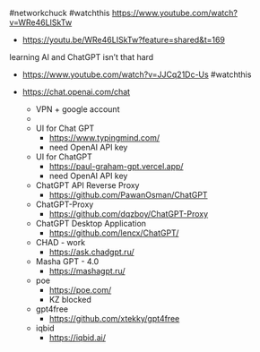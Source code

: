 #networkchuck #watchthis 
https://www.youtube.com/watch?v=WRe46LISkTw
- https://youtu.be/WRe46LISkTw?feature=shared&t=169

learning AI and ChatGPT isn’t that hard
- https://www.youtube.com/watch?v=JJCq21Dc-Us #watchthis 

- https://chat.openai.com/chat
	- VPN + google account
	- 
	- UI for Chat GPT
		- https://www.typingmind.com/
		- need OpenAI API key
	- UI for ChatGPT
		- https://paul-graham-gpt.vercel.app/
		- need OpenAI API key
	- ChatGPT API Reverse Proxy
		- https://github.com/PawanOsman/ChatGPT
	- ChatGPT-Proxy
		- https://github.com/dqzboy/ChatGPT-Proxy
	- ChatGPT Desktop Application
		- https://github.com/lencx/ChatGPT/
	- CHAD - work
		- https://ask.chadgpt.ru/
	- Masha GPT - 4.0
		- https://mashagpt.ru/
	- poe
		- https://poe.com/
		- KZ blocked
	- gpt4free
		- https://github.com/xtekky/gpt4free
	- iqbid
		- https://iqbid.ai/